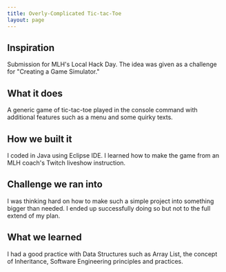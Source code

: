 ```yaml
---
title: Overly-Complicated Tic-tac-Toe
layout: page
---
```


## Inspiration

Submission for MLH's Local Hack Day. The idea was given as a challenge for "Creating a Game Simulator." 

## What it does

A generic game of tic-tac-toe played in the console command with additional features such as a menu and some quirky texts. 

## How we built it

I coded in Java using Eclipse IDE. I learned how to make the game from an MLH coach's Twitch liveshow instruction.

## Challenge we ran into

I was thinking hard on how to make such a simple project into something bigger than needed. I ended up successfully doing so but not to the full extend of my plan.

## What we learned

I had a good practice with Data Structures such as Array List, the concept of Inheritance, Software Engineering principles and practices.
